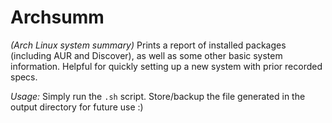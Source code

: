 # Archsumm
_(Arch Linux system summary)_
Prints a report of installed packages (including AUR and Discover), as well as some other basic system information. Helpful for quickly setting up a new system with prior recorded specs.

*Usage:* Simply run the `.sh` script. Store/backup the file generated in the output directory for future use :)
